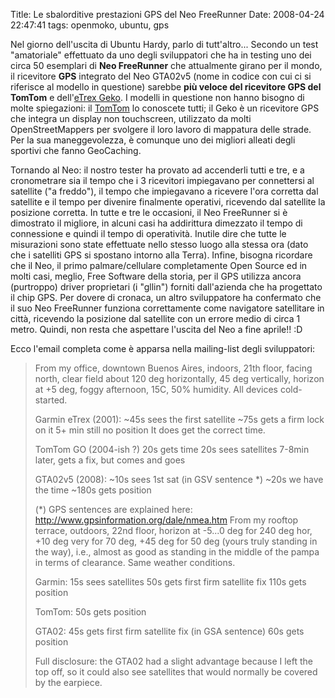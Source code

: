 Title: Le sbalorditive prestazioni GPS del Neo FreeRunner
Date:  2008-04-24 22:47:41
tags: openmoko, ubuntu, gps

Nel giorno dell'uscita di Ubuntu Hardy, parlo di tutt'altro... Secondo un test
"amatoriale" effettuato da uno degli sviluppatori che ha in testing uno dei
circa 50 esemplari di **Neo FreeRunner** che attualmente girano per il mondo,
il ricevitore **GPS** integrato del Neo GTA02v5 (nome in codice con cui ci si
riferisce al modello in questione) sarebbe **più veloce del ricevitore GPS del
TomTom** e dell'[eTrex Geko][1]. I modelli in questione non hanno bisogno di
molte spiegazioni: il [TomTom][2] lo conoscete tutti; il Geko è un ricevitore
GPS che integra un display non touchscreen, utilizzato da molti
OpenStreetMappers per svolgere il loro lavoro di mappatura delle strade. Per
la sua maneggevolezza, è comunque uno dei migliori alleati degli sportivi che
fanno GeoCaching.

Tornando al Neo: il nostro tester ha provato ad accenderli tutti e tre, e a
cronometrare sia il tempo che i 3 ricevitori impiegavano per connettersi al
satellite ("a freddo"), il tempo che impiegavano a ricevere l'ora corretta
dal satellite e il tempo per divenire finalmente operativi, ricevendo dal
satellite la posizione corretta. In tutte e tre le occasioni, il Neo
FreeRunner si è dimostrato il migliore, in alcuni casi ha addirittura
dimezzato il tempo di connessione e quindi il tempo di operatività. Inutile
dire che tutte le misurazioni sono state effettuate nello stesso luogo alla
stessa ora (dato che i satelliti GPS si spostano intorno alla Terra). Infine,
bisogna ricordare che il Neo, il primo palmare/cellulare completamente Open
Source ed in molti casi, meglio, Free Software della storia, per il GPS
utilizza ancora (purtroppo) driver proprietari (i "gllin") forniti
dall'azienda che ha progettato il chip GPS. Per dovere di cronaca, un altro
sviluppatore ha confermato che il suo Neo FreeRunner funziona correttamente
come navigatore satellitare in città, ricevendo la posizione dal satellite con
un errore medio di circa 1 metro. Quindi, non resta che aspettare l'uscita del
Neo a fine aprile!! :D

Ecco l'email completa come è apparsa nella mailing-list degli sviluppatori:

> From my office, downtown Buenos Aires, indoors, 21th floor, facing north,
> clear field about 120 deg horizontally, 45 deg vertically, horizon at +5 deg,
> foggy afternoon, 15C, 50% humidity. All devices cold-started.
> 
> Garmin eTrex (2001): ~45s sees the first satellite ~75s gets a firm lock on it
> 5+ min still no position It does get the correct time.
> 
> TomTom GO (2004-ish ?) 20s gets time 20s sees satellites
> 7-8min later, gets a fix, but comes and goes
> 
> GTA02v5 (2008): ~10s sees 1st sat (in GSV sentence *) ~20s we have the time
> ~180s gets position
> 
> (*) GPS sentences are explained here:
> http://www.gpsinformation.org/dale/nmea.htm From my rooftop terrace,
> outdoors, 22nd floor, horizon at -5...0 deg for 240 deg hor, +10 deg very for
> 70 deg, +45 deg for 50 deg (yours truly standing in the way), i.e., almost as
> good as standing in the middle of the pampa in terms of clearance. Same
> weather conditions.
> 
> Garmin: 15s sees satellites 50s gets first firm satellite fix 110s gets
> position
> 
> TomTom: 50s gets position
> 
> GTA02: 45s gets first firm satellite fix (in GSA sentence) 60s gets position
> 
> Full disclosure: the GTA02 had a slight advantage because I left the top off,
> so it could also see satellites that would normally be covered by the
> earpiece.

   [1]: http://wiki.openstreetmap.org/index.php/Garmin#Geko_201

   [2]: http://www.tomtom.com/?Lid=7
